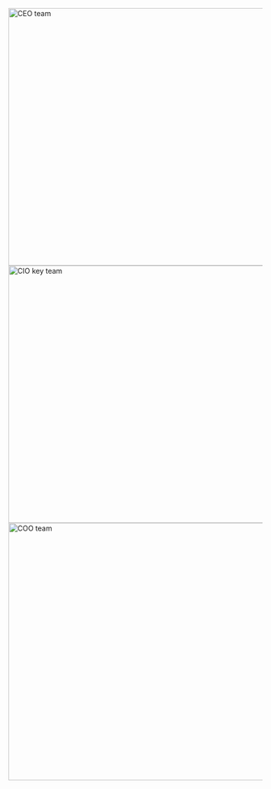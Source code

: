 <img 
  src="https://learningimages.lighthouselabs.ca/Cyber+BC/Cyber+BC+C5/Cyber+BC+C5.3/CyberBC+05.03.07.01.png" 
  height="510px" 
  alt="CEO team">
<img 
  src="https://learningimages.lighthouselabs.ca/Cyber+BC/Cyber+BC+C5/Cyber+BC+C5.3/CyberBC+05.03.07.02.png" 
  height="510px" 
  alt="CIO key team">
<img 
  src="https://learningimages.lighthouselabs.ca/Cyber+BC/Cyber+BC+C5/Cyber+BC+C5.3/CyberBC+05.03.07.03.png" 
  height="510px" 
  alt="COO team">


